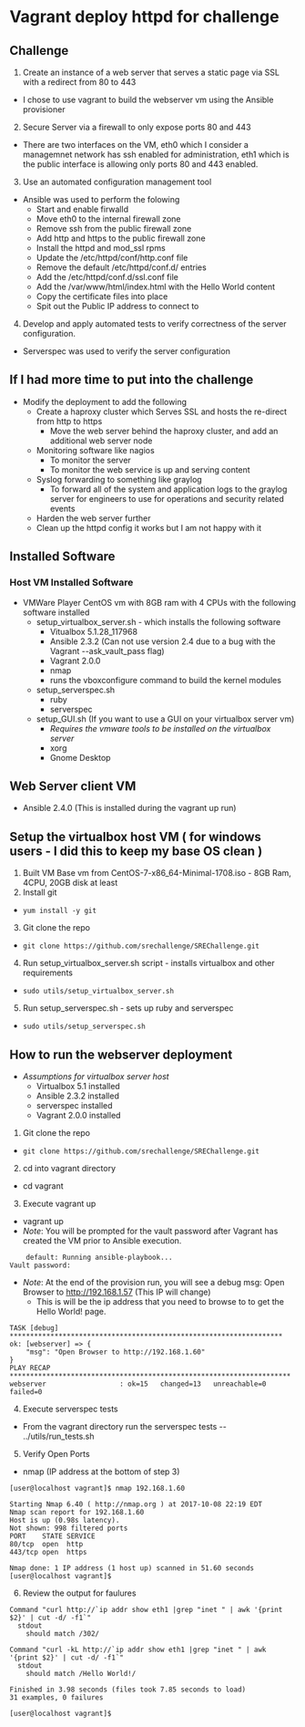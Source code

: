 # Vagrant deploy httpd for challenge


## Challenge
1. Create an instance of a web server that serves a static page via SSL with a redirect from 80 to 443
- I chose to use vagrant to build the webserver vm using the Ansible provisioner

2. Secure Server via a firewall to only expose ports 80 and 443
- There are two interfaces on the VM, eth0 which I consider a managemnet network has ssh enabled for administration, eth1 which is the public interface is allowing only ports 80 and 443 enabled.

3. Use an automated configuration management tool
- Ansible was used to perform the folowing
  - Start and enable firwalld
  - Move eth0 to the internal firewall zone
  - Remove ssh from the public firewall zone
  - Add http and https to the public firewall zone
  - Install the httpd and mod_ssl rpms
  - Update the /etc/httpd/conf/http.conf file
  - Remove the default /etc/httpd/conf.d/ entries
  - Add the /etc/httpd/conf.d/ssl.conf file
  - Add the /var/www/html/index.html with the Hello World content
  - Copy the certificate files into place
  - Spit out the Public IP address to connect to

4. Develop and apply automated tests to verify correctness of the server configuration.
- Serverspec was used to verify the server configuration

## If I had more time to put into the challenge
- Modify the deployment to add the following
  - Create a haproxy cluster which Serves SSL and hosts the re-direct from http to https
    - Move the web server behind the haproxy cluster, and add an additional web server node
  - Monitoring software like nagios
    - To monitor the server
    - To monitor the web service is up and serving content
  - Syslog forwarding to something like graylog
    - To forward all of the system and application logs to the graylog server for engineers to use for operations and security related events
  - Harden the web server further
  - Clean up the httpd config it works but I am not happy with it

## Installed Software
### Host VM Installed Software
- VMWare Player CentOS vm with 8GB ram with 4 CPUs with the following software installed
  - setup_virtualbox_server.sh  - which installs the following software
    - Vitualbox 5.1.28_117968
    - Ansible 2.3.2 (Can not use version 2.4 due to a bug with the Vagrant --ask_vault_pass flag)
    - Vagrant 2.0.0
    - nmap
    - runs the vboxconfigure command to build the kernel modules
  - setup_serverspec.sh
    - ruby
    - serverspec
  - setup_GUI.sh (If you want to use a GUI on your virtualbox server vm)
    - *Requires the vmware tools to be installed on the virtualbox server*
    - xorg
    - Gnome Desktop
  
## Web Server client VM
- Ansible 2.4.0 (This is installed during the vagrant up run)

## Setup the virtualbox host VM ( for windows users - I did this to keep my base OS clean )
1. Built VM Base vm from CentOS-7-x86_64-Minimal-1708.iso - 8GB Ram, 4CPU, 20GB disk at least
2. Install git 
- ```yum install -y git```
3. Git clone the repo
- ```git clone https://github.com/srechallenge/SREChallenge.git```
4. Run setup_virtualbox_server.sh script - installs virtualbox and other requirements
- ``` sudo utils/setup_virtualbox_server.sh ```
5. Run setup_serverspec.sh - sets up ruby and serverspec
- ``` sudo utils/setup_serverspec.sh ```

## How to run the webserver deployment
- *Assumptions for virtualbox server host* 
  - Virtualbox 5.1 installed
  - Ansible 2.3.2 installed
  - serverspec installed
  - Vagrant 2.0.0 installed
1. Git clone the repo
- ```git clone https://github.com/srechallenge/SREChallenge.git```
2. cd into vagrant directory
- cd vagrant
3. Execute vagrant up
- vagrant up
- *Note*: You will be prompted for the vault password after Vagrant has created the VM prior to Ansible execution.
```
    default: Running ansible-playbook...
Vault password: 
```
- *Note*: At the end of the provision run, you will see a debug msg: Open Browser to http://192.168.1.57 (This IP will change)
  - This is will be the ip address that you need to browse to to get the Hello World! page.
```
TASK [debug] *******************************************************************
ok: [webserver] => {
    "msg": "Open Browser to http://192.168.1.60"
}
PLAY RECAP *********************************************************************
webserver                  : ok=15   changed=13   unreachable=0    failed=0   
```
4. Execute serverspec tests
- From the vagrant directory run the serverspec tests
-- ../utils/run_tests.sh
5. Verify Open Ports
- nmap (IP address at the bottom of step 3)
```
[user@localhost vagrant]$ nmap 192.168.1.60

Starting Nmap 6.40 ( http://nmap.org ) at 2017-10-08 22:19 EDT
Nmap scan report for 192.168.1.60
Host is up (0.98s latency).
Not shown: 998 filtered ports
PORT    STATE SERVICE
80/tcp  open  http
443/tcp open  https

Nmap done: 1 IP address (1 host up) scanned in 51.60 seconds
[user@localhost vagrant]$ 
 ```
6. Review the output for faulures
```
Command "curl http://`ip addr show eth1 |grep "inet " | awk '{print $2}' | cut -d/ -f1`"
  stdout
    should match /302/

Command "curl -kL http://`ip addr show eth1 |grep "inet " | awk '{print $2}' | cut -d/ -f1`"
  stdout
    should match /Hello World!/

Finished in 3.98 seconds (files took 7.85 seconds to load)
31 examples, 0 failures

[user@localhost vagrant]$ 

```

